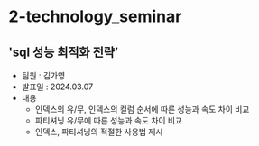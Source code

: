 # 2-technology_seminar

## **'sql 성능 최적화 전략’**
- 팀원 : 김가영
- 발표일 : 2024.03.07
- 내용
  - 인덱스의 유/무, 인덱스의 컬럼 순서에 따른 성능과 속도 차이 비교
  - 파티셔닝 유/무에 따른 성능과 속도 차이 비교
  - 인덱스, 파티셔닝의 적절한 사용법 제시
